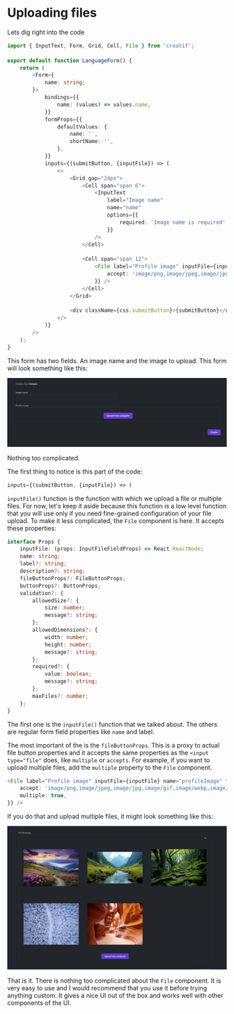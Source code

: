 # Uploading files

Lets dig right into the code

````typescript jsx
import { InputText, Form, Grid, Cell, File } from 'creatif';

export default function LanguageForm() {
    return (
        <Form<{
            name: string;
        }>
            bindings={{
                name: (values) => values.name,
            }}
            formProps={{
                defaultValues: {
                    name: '',
                    shortName: '',
                },
            }}
            inputs={(submitButton, {inputFile}) => (
                <>
                    <Grid gap="24px">
                        <Cell span="span 6">
                            <InputText
                                label="Image name"
                                name="name"
                                options={{
                                    required: 'Image name is required',
                                }}
                            />
                        </Cell>

                        <Cell span="span 12">
                            <File label="Profile image" inputFile={inputFile} name="profileImage" fileButtonProps={{
                                accept: 'image/png,image/jpeg,image/jpg,image/gif,image/webp,image/avif',
                            }} />
                        </Cell>
                    </Grid>

                    <div className={css.submitButton}>{submitButton}</div>
                </>
            )}
        />
    );
}
````

This form has two fields. An image name and the image to upload. This form will look something like this:

![Uploading images example](_images/uploading_image_form.png 'Example of uploading image form')

Nothing too complicated.

The first thing to notice is this part of the code:

````javascript
inputs={(submitButton, {inputFile}) => (
````

``inputFile()`` function is the function with which we upload a file or multiple files. For now, let's keep it aside because
this function is a low level function that you will use only if you need fine-grained configuration of your file upload.
To make it less complicated, the `File` component is here. It accepts these properties:

````typescript
interface Props {
    inputFile: (props: InputFileFieldProps) => React.ReactNode;
    name: string;
    label?: string;
    description?: string;
    fileButtonProps?: FileButtonProps;
    buttonProps?: ButtonProps;
    validation?: {
        allowedSize?: {
            size: number;
            message?: string;
        };
        allowedDimensions?: {
            width: number;
            height: number;
            message?: string;
        };
        required?: {
            value: boolean;
            message?: string;
        };
        maxFiles?: number;
    };
}

````

The first one is the ``inputFile()`` function that we talked about. The others are regular form field properties like
``name`` and label. 

The most important of the is the ``fileButtonProps``. This is a proxy to actual file button properties and it accepts
the same properties as the `<input type="file"` does, like `multiple` or `accepts`. For example, if you want to upload
multiple files, add the `multiple` property to the `File` component.

````typescript jsx
<File label="Profile image" inputFile={inputFile} name="profileImage" fileButtonProps={{
    accept: 'image/png,image/jpeg,image/jpg,image/gif,image/webp,image/avif',
    multiple: true,
}} />
````

If you do that and upload multiple files, it might look something like this:

![Uploading multiple files](_images/uploading_files_multiple_images.png 'Uploading multiple files')

That is it. There is nothing too complicated about the `File` component. It is very easy to use and I would recommend that
you use it before trying anything custom. It gives a nice UI out of the box and works well with other components of the UI.


